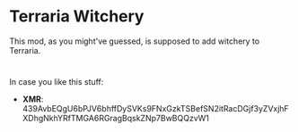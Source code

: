 # Terraria Witchery
This mod, as you might've guessed, is supposed to add witchery to Terraria.
#
In case you like this stuff:
* **XMR**: 439AvbEQgU6bPJV6bhffDySVKs9FNxGzkTSBefSN2itRacDGjf3yZVxjhFXDhgNkhYRfTMGA6RGragBqskZNp7BwBQQzvW1